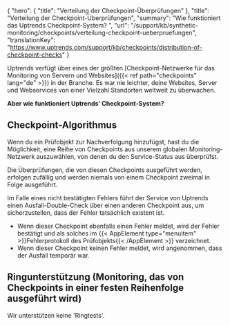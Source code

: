 {
  "hero": {
    "title": "Verteilung der Checkpoint-Überprüfungen"
  },
  "title": "Verteilung der Checkpoint-Überprüfungen",
  "summary": "Wie funktioniert das Uptrends Checkpoint-System? ",
  "url": "/support/kb/synthetic-monitoring/checkpoints/verteilung-checkpoint-ueberpruefungen",
  "translationKey": "https://www.uptrends.com/support/kb/checkpoints/distribution-of-checkpoint-checks"
}

Uptrends verfügt über eines der größten [Checkpoint-Netzwerke für das Monitoring von Servern und Websites]({{< ref path="checkpoints" lang="de" >}}) in der Branche. Es war nie leichter, deine Websites, Server und Webservices von einer Vielzahl Standorten weltweit zu überwachen.

**Aber wie funktioniert Uptrends’ Checkpoint-System?**

## Checkpoint-Algorithmus

Wenn du ein Prüfobjekt zur Nachverfolgung hinzufügst, hast du die Möglichkeit, eine Reihe von Checkpoints aus unserem globalen Monitoring-Netzwerk auszuwählen, von denen du den Service-Status aus überprüfst.

Die Überprüfungen, die von diesen Checkpoints ausgeführt werden, erfolgen zufällig und werden niemals von einem Checkpoint zweimal in Folge ausgeführt.

Im Falle eines nicht bestätigten Fehlers führt der Service von Uptrends einen Ausfall-Double-Check über einen anderen Checkpoint aus, um sicherzustellen, dass der Fehler tatsächlich existent ist.

-   Wenn dieser Checkpoint ebenfalls einen Fehler meldet, wird der Fehler bestätigt und als solches im {{< AppElement type="menuitem" >}}Fehlerprotokoll des Prüfobjekts{{< /AppElement >}} verzeichnet.
-   Wenn dieser Checkpoint keinen Fehler meldet, wird angenommen, dass der Ausfall temporär war.

## Ringunterstützung (Monitoring, das von Checkpoints in einer festen Reihenfolge ausgeführt wird)

Wir unterstützen keine 'Ringtests'.
